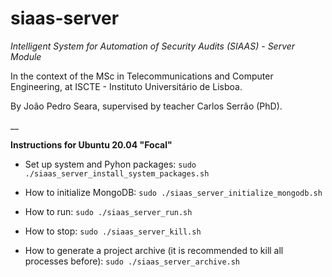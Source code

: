 # siaas-server

_Intelligent System for Automation of Security Audits (SIAAS) - Server Module_

In the context of the MSc in Telecommunications and Computer Engineering, at ISCTE - Instituto Universitário de Lisboa.

By João Pedro Seara, supervised by teacher Carlos Serrão (PhD).

__

**Instructions for Ubuntu 20.04 "Focal"**

 - Set up system and Pyhon packages: `sudo ./siaas_server_install_system_packages.sh`
 
 - How to initialize MongoDB: `sudo ./siaas_server_initialize_mongodb.sh`

 - How to run: `sudo ./siaas_server_run.sh`

 - How to stop: `sudo ./siaas_server_kill.sh`

 - How to generate a project archive (it is recommended to kill all processes before): `sudo ./siaas_server_archive.sh`
